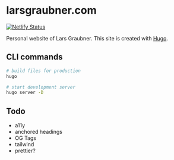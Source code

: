 # larsgraubner.com

[![Netlify Status](https://api.netlify.com/api/v1/badges/74c4d0c0-8cc9-4107-b6cb-046b2d027918/deploy-status)](https://app.netlify.com/sites/friendly-dubinsky-06aa6c/deploys)

Personal website of Lars Graubner. This site is created with [Hugo](https://gohugo.io/).

## CLI commands

```bash
# build files for production
hugo

# start development server
hugo server -D
```

## Todo

- a11y
- anchored headings
- OG Tags
- tailwind
- prettier?
